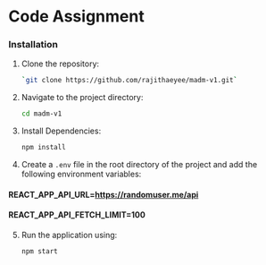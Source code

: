
# Code Assignment

### Installation

1. Clone the repository:
    ```bash 
    `git clone https://github.com/rajithaeyee/madm-v1.git`
    
2. Navigate to the project directory:
    ```bash
    cd madm-v1
    
3. Install Dependencies:
    ```bash 
    npm install

4. Create a `.env` file in the root directory of the project   and add the following environment variables:

#### REACT_APP_API_URL=https://randomuser.me/api    
#### REACT_APP_API_FETCH_LIMIT=100

5. Run the application using:
    ```bash 
    npm start
